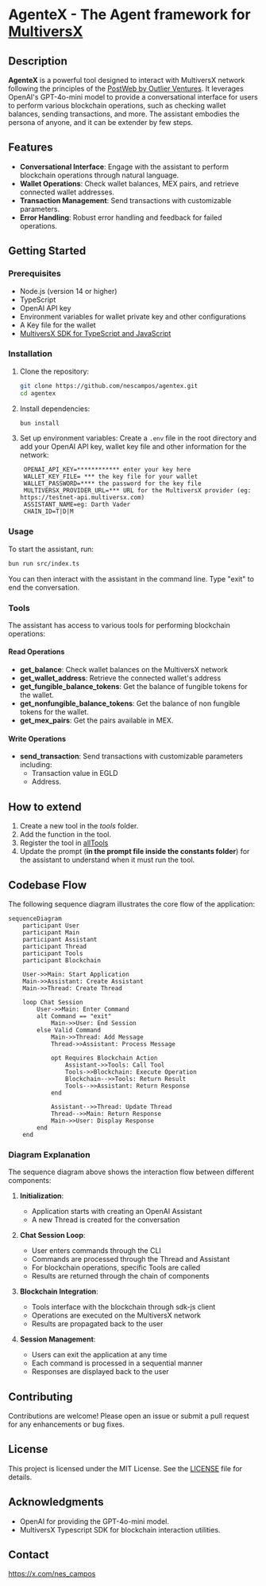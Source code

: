 # AgenteX - The Agent framework for [MultiversX](https://multiversx.com/)

## Description

**AgenteX** is a powerful tool designed to interact with MultiversX network following the principles of the [PostWeb by Outlier Ventures](http://postweb.io/). It leverages OpenAI's GPT-4o-mini model to provide a conversational interface for users to perform various blockchain operations, such as checking wallet balances, sending transactions, and more. 
The assistant embodies the persona of anyone, and it can be extender by few steps.

## Features

- **Conversational Interface**: Engage with the assistant to perform blockchain operations through natural language.
- **Wallet Operations**: Check wallet balances, MEX pairs, and retrieve connected wallet addresses.
- **Transaction Management**: Send transactions with customizable parameters.
- **Error Handling**: Robust error handling and feedback for failed operations.

## Getting Started

### Prerequisites

- Node.js (version 14 or higher)
- TypeScript
- OpenAI API key
- Environment variables for wallet private key and other configurations
- A Key file for the wallet
- [MultiversX SDK for TypeScript and JavaScript](https://docs.multiversx.com/sdk-and-tools/sdk-js/)

### Installation

1. Clone the repository:

   ```bash
   git clone https://github.com/nescampos/agentex.git
   cd agentex
   ```

2. Install dependencies:

   ```bash
   bun install
   ```

3. Set up environment variables:
   Create a `.env` file in the root directory and add your OpenAI API key, wallet key file and other information for the network:
   ```plaintext
    OPENAI_API_KEY=************ enter your key here
    WALLET_KEY_FILE= *** the key file for your wallet
    WALLET_PASSWORD=**** the password for the key file
    MULTIVERSX_PROVIDER_URL=*** URL for the MultiversX provider (eg: https://testnet-api.multiversx.com)
    ASSISTANT_NAME=eg: Darth Vader
    CHAIN_ID=T|D|M
   ```

### Usage

To start the assistant, run:

```bash
bun run src/index.ts
```

You can then interact with the assistant in the command line. Type "exit" to end the conversation.

### Tools

The assistant has access to various tools for performing blockchain operations:

#### Read Operations
- **get_balance**: Check wallet balances on the MultiversX network
- **get_wallet_address**: Retrieve the connected wallet's address
- **get_fungible_balance_tokens**: Get the balance of fungible tokens for the wallet.
- **get_nonfungible_balance_tokens**: Get the balance of non fungible tokens for the wallet.
- **get_mex_pairs**: Get the pairs available in MEX.


#### Write Operations
- **send_transaction**: Send transactions with customizable parameters including:
  - Transaction value in EGLD
  - Address.
 
## How to extend

1. Create a new tool in the _tools_ folder.
2. Add the function in the tool.
3. Register the tool in [allTools](./tools/allTools.ts)
4. Update the prompt (**in the prompt file inside the constants folder**) for the assistant to understand when it must run the tool.

## Codebase Flow

The following sequence diagram illustrates the core flow of the application:

```mermaid
sequenceDiagram
    participant User
    participant Main
    participant Assistant
    participant Thread
    participant Tools
    participant Blockchain

    User->>Main: Start Application
    Main->>Assistant: Create Assistant
    Main->>Thread: Create Thread
    
    loop Chat Session
        User->>Main: Enter Command
        alt Command == "exit"
            Main->>User: End Session
        else Valid Command
            Main->>Thread: Add Message
            Thread->>Assistant: Process Message
            
            opt Requires Blockchain Action
                Assistant->>Tools: Call Tool
                Tools->>Blockchain: Execute Operation
                Blockchain-->>Tools: Return Result
                Tools-->>Assistant: Return Response
            end
            
            Assistant-->>Thread: Update Thread
            Thread-->>Main: Return Response
            Main->>User: Display Response
        end
    end
```

### Diagram Explanation

The sequence diagram above shows the interaction flow between different components:

1. **Initialization**:
   - Application starts with creating an OpenAI Assistant
   - A new Thread is created for the conversation

2. **Chat Session Loop**:
   - User enters commands through the CLI
   - Commands are processed through the Thread and Assistant
   - For blockchain operations, specific Tools are called
   - Results are returned through the chain of components

3. **Blockchain Integration**:
   - Tools interface with the blockchain through sdk-js client
   - Operations are executed on the MultiversX network
   - Results are propagated back to the user

4. **Session Management**:
   - Users can exit the application at any time
   - Each command is processed in a sequential manner
   - Responses are displayed back to the user

## Contributing

Contributions are welcome! Please open an issue or submit a pull request for any enhancements or bug fixes.

## License

This project is licensed under the MIT License. See the [LICENSE](LICENSE) file for details.

## Acknowledgments

- OpenAI for providing the GPT-4o-mini model.
- MultiversX Typescript SDK for blockchain interaction utilities.

## Contact

https://x.com/nes_campos 
